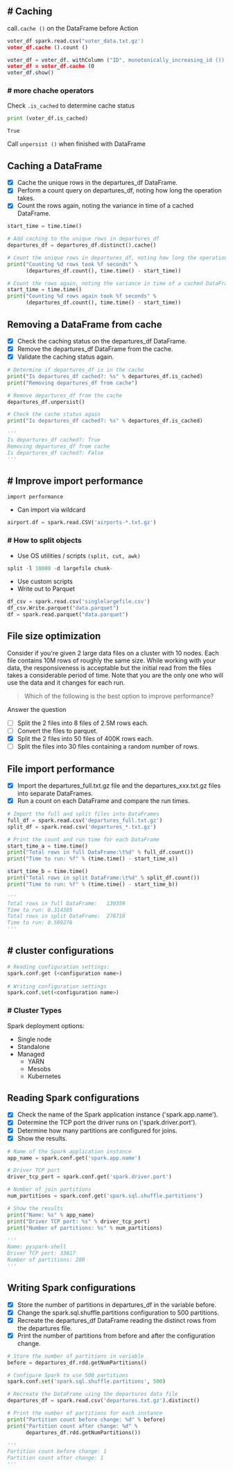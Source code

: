 ## # Caching
call`.cache ()` on the DataFrame before Action
```py
voter_df spark.read.csv("voter_data.txt.gz')
voter_df.cache ().count ()

voter_df = voter_df. withColumn ("ID°, monotonically_increasing_id ())
voter_df = voter_df.cache (O
voter_df.show()
```
### # more chache operators
Check `.is_cached` to determine cache status
```py
print (voter_df.is_cached)
```
    True
Call `unpersist ()` when finished with DataFrame
## Caching a DataFrame
- [x] Cache the unique rows in the departures_df DataFrame.
- [x] Perform a count query on departures_df, noting how long the operation takes.
- [x] Count the rows again, noting the variance in time of a cached DataFrame.
```py
start_time = time.time()

# Add caching to the unique rows in departures_df
departures_df = departures_df.distinct().cache()

# Count the unique rows in departures_df, noting how long the operation takes
print("Counting %d rows took %f seconds" %
      (departures_df.count(), time.time() - start_time))

# Count the rows again, noting the variance in time of a cached DataFrame
start_time = time.time()
print("Counting %d rows again took %f seconds" %
      (departures_df.count(), time.time() - start_time))
```
## Removing a DataFrame from cache
- [x] Check the caching status on the departures_df DataFrame.
- [x] Remove the departures_df DataFrame from the cache.
- [x] Validate the caching status again.
```py
# Determine if departures_df is in the cache
print("Is departures_df cached?: %s" % departures_df.is_cached)
print("Removing departures_df from cache")

# Remove departures_df from the cache
departures_df.unpersist()

# Check the cache status again
print("Is departures_df cached?: %s" % departures_df.is_cached)

'''
Is departures_df cached?: True
Removing departures_df from cache
Is departures_df cached?: False
'''
```
## # Improve import performance
`import performance`
- Can import via wildcard
```py
airport.df = spark.read.CSV('airports-*.txt.gz')
```
### # How to split objects
- Use OS utilities / scripts `(split, cut, awk)`
```py
split -l 10000 -d largefile chunk-
```
- Use custom scripts
- Write out to Parquet
```py
df_csv = spark.read.csv('singlelargefile.csv')
df_csv.Write.parquet("data.parquet")
df = spark.read.parquet("data.parquet")
```
## File size optimization
Consider if you're given 2 large data files on a cluster with 10 nodes. Each file contains 10M rows of roughly the same size. While working with your data, the responsiveness is acceptable but the initial read from the files takes a considerable period of time. Note that you are the only one who will use the data and it changes for each run.

> Which of the following is the best option to improve performance?

Answer the question
- [ ] Split the 2 files into 8 files of 2.5M rows each.
- [ ] Convert the files to parquet.
- [x] Split the 2 files into 50 files of 400K rows each.
- [ ] Split the files into 30 files containing a random number of rows.
## File import performance
- [x] Import the departures_full.txt.gz file and the departures_xxx.txt.gz files into separate DataFrames.
- [x] Run a count on each DataFrame and compare the run times.
```py
# Import the full and split files into DataFrames
full_df = spark.read.csv('departures_full.txt.gz')
split_df = spark.read.csv('departures_*.txt.gz')

# Print the count and run time for each DataFrame
start_time_a = time.time()
print("Total rows in full DataFrame:\t%d" % full_df.count())
print("Time to run: %f" % (time.time() - start_time_a))

start_time_b = time.time()
print("Total rows in split DataFrame:\t%d" % split_df.count())
print("Time to run: %f" % (time.time() - start_time_b))

'''
Total rows in full DataFrame:	139359
Time to run: 0.314305
Total rows in split DataFrame:	278718
Time to run: 0.569276
'''
```
## # cluster configurations
```py
# Reading configuration settings:
spark.conf.get (<configuration name>)
    
# Writing configuration settings
spark.conf.set(<configuration name>)
```
### # Cluster Types
Spark deployment options:
- Single node
- Standalone
- Managed
   - YARN
   - Mesobs
   - Kubernetes
## Reading Spark configurations
- [x] Check the name of the Spark application instance ('spark.app.name').
- [x] Determine the TCP port the driver runs on ('spark.driver.port').
- [x] Determine how many partitions are configured for joins.
- [x] Show the results.
```py
# Name of the Spark application instance
app_name = spark.conf.get('spark.app.name')

# Driver TCP port
driver_tcp_port = spark.conf.get('spark.driver.port')

# Number of join partitions
num_partitions = spark.conf.get('spark.sql.shuffle.partitions')

# Show the results
print("Name: %s" % app_name)
print("Driver TCP port: %s" % driver_tcp_port)
print("Number of partitions: %s" % num_partitions)

'''
Name: pyspark-shell
Driver TCP port: 33817
Number of partitions: 200
'''
```
## Writing Spark configurations
- [x] Store the number of partitions in departures_df in the variable before.
- [x] Change the spark.sql.shuffle.partitions configuration to 500 partitions.
- [x] Recreate the departures_df DataFrame reading the distinct rows from the departures file.
- [x] Print the number of partitions from before and after the configuration change.
```py
# Store the number of partitions in variable
before = departures_df.rdd.getNumPartitions()

# Configure Spark to use 500 partitions
spark.conf.set('spark.sql.shuffle.partitions', 500)

# Recreate the DataFrame using the departures data file
departures_df = spark.read.csv('departures.txt.gz').distinct()

# Print the number of partitions for each instance
print("Partition count before change: %d" % before)
print("Partition count after change: %d" %
      departures_df.rdd.getNumPartitions())

''' 
Partition count before change: 1
Partition count after change: 1
'''
```
